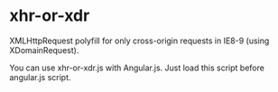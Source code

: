 xhr-or-xdr
==========

XMLHttpRequest polyfill for only cross-origin requests in IE8-9 (using XDomainRequest). 

You can use xhr-or-xdr.js with Angular.js. Just load this script before angular.js script.
